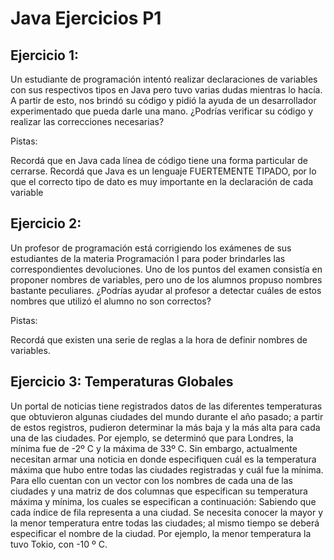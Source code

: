 # Java Ejercicios P1

## Ejercicio 1:
Un estudiante de programación intentó realizar declaraciones de variables con sus respectivos tipos en Java pero tuvo varias dudas mientras lo hacía. A partir de esto, nos brindó su código y pidió la ayuda de un desarrollador experimentado que pueda darle una mano. ¿Podrías verificar su código y realizar las correcciones necesarias?

Pistas: 

Recordá que en Java cada línea de código tiene una forma particular de cerrarse.
Recordá que Java es un lenguaje FUERTEMENTE TIPADO, por lo que el correcto tipo de dato es muy importante en la declaración de cada variable

## Ejercicio 2:
Un profesor de programación está corrigiendo los exámenes de sus estudiantes de la materia Programación I para poder brindarles las correspondientes devoluciones. Uno de los puntos del examen consistía en proponer nombres de variables, pero uno de los alumnos propuso nombres bastante peculiares. ¿Podrías ayudar al profesor a detectar cuáles de estos nombres que utilizó el alumno no son correctos?

Pistas: 

Recordá que existen una serie de reglas a la hora de definir nombres de variables.

## Ejercicio 3: Temperaturas Globales
Un portal de noticias tiene registrados datos de las diferentes temperaturas que obtuvieron algunas ciudades del mundo durante el año pasado; a partir de estos registros, pudieron determinar la más baja y la más alta para cada una de las ciudades. Por ejemplo, se determinó que para Londres, la mínima fue de -2º C y la máxima de 33º C. Sin embargo, actualmente necesitan armar una noticia en donde especifiquen cuál es la temperatura máxima que hubo entre todas las ciudades registradas y cuál fue la mínima. Para ello cuentan con un vector con los nombres de cada una de las ciudades y una matriz de dos columnas que especifican su temperatura máxima y mínima, los cuales se especifican a continuación:
Sabiendo que cada índice de fila representa a una ciudad. Se necesita conocer la mayor y la menor temperatura entre todas las ciudades; al mismo tiempo se deberá especificar el nombre de la ciudad. Por ejemplo, la menor temperatura la tuvo Tokio, con -10 º C.